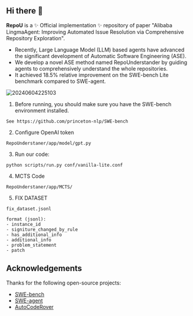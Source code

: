 
## Hi there 👋

**RepoU** is a ✨ Official implementation ✨ repository of paper "Alibaba LingmaAgent: Improving Automated Issue Resolution via Comprehensive Repository Exploration".

- Recently, Large Language Model (LLM) based agents have advanced the significant development of Automatic Software Engineering (ASE).
- We develop a novel ASE method named RepoUnderstander by guiding agents to comprehensively understand the whole repositories.
- It achieved 18.5% relative improvement on the SWE-bench Lite benchmark compared to SWE-agent.


![20240604225103](https://github.com/RepoUnderstander/RepoUnderstander/assets/170649488/7f9a862a-48b1-47d4-a287-dd4705a6d5d3)


1. Before running, you should make sure you have the SWE-bench environment installed.
```
See https://github.com/princeton-nlp/SWE-bench
```

2. Configure OpenAI token
```
RepoUnderstaner/app/model/gpt.py
```

3. Run our code:
```
python scripts/run.py conf/vanilla-lite.conf
```

4. MCTS Code
```
RepoUnderstaner/app/MCTS/
```

5. FIX DATASET
```
fix_dataset.jsonl

format (jsonl):
- instance_id
- signiture_changed_by_rule
- has_additional_info
- additional_info
- problem_statement
- patch
```
## Acknowledgements

Thanks for the following open-source projects:
- [SWE-bench](https://github.com/princeton-nlp/SWE-bench)
- [SWE-agent](https://github.com/princeton-nlp/SWE-agent)
- [AutoCodeRover](https://github.com/nus-apr/auto-code-rover)
